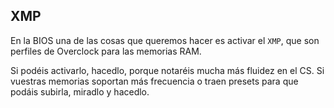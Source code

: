## XMP

En la BIOS una de las cosas que queremos hacer es activar el `XMP`, que son perfiles de Overclock para las memorias RAM.

Si podéis activarlo, hacedlo, porque notaréis mucha más fluidez en el CS. Si vuestras memorias soportan más frecuencia o traen presets para que podáis subirla, miradlo y hacedlo.
